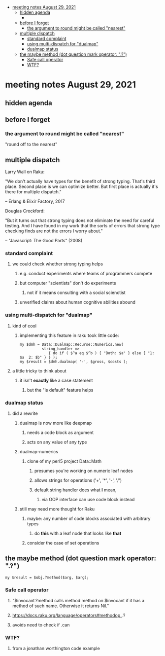 - [meeting notes August 29, 2021](#orga121252)
  - [hidden agenda](#orgb2159cf)
    - [](#orgebbea2e)
  - [before I forget](#org1cb59fb)
    - [the argument to round might be called "nearest"](#orga94a984)
  - [multiple dispatch](#orgc7b6dbd)
    - [standard complaint](#org9f09e10)
    - [using multi-dispatch for "dualmap"](#org036d516)
    - [dualmap status](#orgc6e3194)
  - [the maybe method (dot question mark operator: ".?")](#org83a5154)
    - [Safe call operator](#org4802c38)
    - [WTF?](#org0f7269c)


<a id="orga121252"></a>

# meeting notes August 29, 2021


<a id="orgb2159cf"></a>

## hidden agenda


<a id="orgebbea2e"></a>

### 


<a id="org1cb59fb"></a>

## before I forget


<a id="orga94a984"></a>

### the argument to round might be called "nearest"

"round off to the nearest"


<a id="orgc7b6dbd"></a>

## multiple dispatch

Larry Wall on Raku:

"We don't actually have types for the benefit of strong typing. That's third place. Second place is we can optimize better. But first place is actually it's there for multiple dispatch."

&#x2013; Erlang & Elixir Factory, 2017

Douglas Crockford:

"But it turns out that strong typing does not eliminate the need for careful testing. And I have found in my work that the sorts of errors that strong type checking finds are not the errors I worry about."

&#x2013; "Javascript: The Good Parts" (2008)


<a id="org9f09e10"></a>

### standard complaint

1.  we could check whether strong typing helps

    1.  e.g. conduct experiments where teams of programmers compete
    
    2.  but computer "scientists" don't do experiments
    
        1.  not if it means consulting with a social scienctist
    
    3.  unverified claims about human cognitive abilities abound


<a id="org036d516"></a>

### using multi-dispatch for "dualmap"

1.  kind of cool

    1.  implementing this feature in raku took little code:
    
        ```perl6
        my $dmh = Data::Dualmap::Recurse::Numerics.new( 
                  string_handler => 
                     { do if ( $^a eq $^b ) { "Both: $a" } else { "1: $a  2: $b" } } );
        my $result = $dmh.dualmap( '-', $gross, $costs );
        ```

2.  a little tricky to think about

    1.  it isn't **exactly** like a case statement
    
        1.  but the "is default" feature helps


<a id="orgc6e3194"></a>

### dualmap status

1.  did a rewrite

    1.  dualmap is now more like deepmap
    
        1.  needs a code block as argument
        
        2.  acts on any value of any type
    
    2.  dualmap-numerics
    
        1.  clone of my perl5 project Data::Math
        
            1.  presumes you're working on numeric leaf nodes
            
            2.  allows strings for operations ('+', '\*', '-', '/')
            
            3.  default string handler does what **I** mean,
            
                1.  via OOP interface can use code block instead
    
    3.  still may need more thought for Raku
    
        1.  maybe: any number of code blocks associated with arbitrary types
        
            1.  do **this** with a leaf node that looks like **that**
        
        2.  consider the case of set operations


<a id="org83a5154"></a>

## the maybe method (dot question mark operator: ".?")

```perl6
my $result = $obj.?method($arg, $arg);
```


<a id="org4802c38"></a>

### Safe call operator

1.  "$invocant.?method calls method method on $invocant if it has a method of such name. Otherwise it returns Nil."

2.  <https://docs.raku.org/language/operators#methodop>\_.?

3.  avoids need to check if .can


<a id="org0f7269c"></a>

### WTF?

1.  from a jonathan worthington code example
